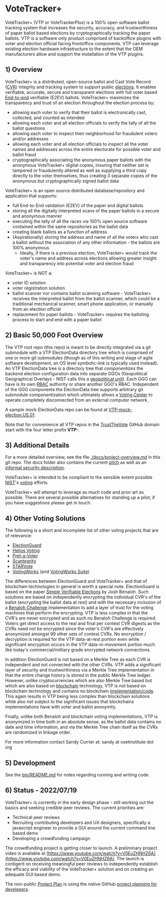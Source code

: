 # VoteTracker+

VoteTracker+ (VTP or VoteTrackerPlus) is a 100% open software ballot tracking system that increases the security, accuracy, and trustworthiness of paper ballot based elections by cryptographically tracking the paper ballots.  VTP is a software only product comprised of backoffice plugins with voter and election official facing frontoffice components.  VTP can leverage existing election hardware infrastructure to the extent that the OEM manufacturers allow and support the installation of the VTP plugins.

## 1) Overview

VoteTracker+ is a distributed, open-source ballot and Cast Vote Record ([CVR](https://pages.nist.gov/ElectionGlossary/#cast-vote-record)) integrity and tracking system to support public [elections](https://en.wikipedia.org/wiki/Election). It enables verifiable, accurate, secure and transparent elections with full voter based [End-to-end](https://en.wikipedia.org/wiki/End-to-end_auditable_voting_systems) verifiable (E2EV) ballots.  VoteTracker+ maximizes the transparency and trust of an election throughout the election process by:

* allowing each voter to verify that their ballot is electronically cast, collected, and counted as intended
* allowing each voter and all election officials to verify the tally of all the ballot questions
* allowing each voter to inspect their neighborhood for fraudulent voters and/or addresses
* allowing each voter and all election officials to inspect all the voter names and addresses across the entire electorate for possible voter and ballot fraud
* cryptographically associating the anonymous paper ballots with the anonymous VoteTracker+ digital copies, insuring that neither set is tampered or fraudulently altered as well as supplying a third copy directly to the voter themselves, thus creating 3 separate copies of the anonymous but cryptographically signed ballot data

VoteTracker+ is an open source distributed database/repository and application that supports:

* full End-to-End validation (E2EV) of the paper and digital ballots
* storing all the digitally interpreted scans of the paper ballots in a secure and anonymous manner
* executing the tally of all the races via 100% open source software contained within the same repositories as the ballot data
* creating blank ballots as a function of address
* (Aspirationally) storing the address and name of all the voters who cast a ballot without the association of any other information - the ballots are 100% anonymous
    * Ideally, if there is a previous election, VoteTracker+ would track the voter's name and address across elections allowing greater insight and transparency into potential voter and election fraud


VoteTracker+ is NOT a:

* voter ID solution
* voter registration solution
* ballot scanner nor contains ballot scanning software - VoteTracker+ receives the interpreted ballot from the ballot scanner, which could be a traditional mechanical scanner, smart phone application, or manually from an election official
* replacement for paper ballots - VoteTracker+ requires the balloting process to start and end with a paper ballot

## 2) Basic 50,000 Foot Overview

The VTP root repo (this repo) is meant to be directly integrated via a git submodule with a VTP ElectionData directory tree which is comprised of one or more git submodules (though as of this writing and stage of agile software development, an OS level symbolic-link is typically used instead).  An VTP ElectionData tree is a directory tree that _componentizes_ the backend election configuration data into separate GGOs (Geopolitical Geographical Overlays - NIST calls this a [geopolitical unit](https://pages.nist.gov/ElectionGlossary/#geopolitical-unit)).  Each GGO can have is its own [RBAC](https://en.wikipedia.org/wiki/Role-based_access_control) authority or share another GGO's RBAC.  Independent of the GGO components the ElectionData tree supports arbitrary git submodule componentization which ultimately allows a [Voting Center](https://pages.nist.gov/ElectionGlossary/#vote-center) to operate completely disconnected from an external computer network.

A sample mock ElectionData repo can be found at [VTP-mock-election.US.01](https://github.com/TrustTheVote-Project/VTP-mock-election.US.01).

Note that for convenience all VTP repos in the [TrustTheVote](https://github.com/TrustTheVote-Project) GitHub domain start with the four letter prefix __VTP-__.

## 3) Additional Details

For a more detailed overview, see the file [./docs/project-overview.md](./docs/project-overview.md) in this git repo.  The docs folder also contains the current [pitch](./docs/pitch.md) as well as an [informal security description](./docs/informal-security-description.md).

VoteTracker+ is intended to be compliant to the sensible extent possible [NIST](https://en.wikipedia.org/wiki/National_Institute_of_Standards_and_Technology)'s [voting](https://www.nist.gov/itl/voting) efforts.

VoteTracker+ will attempt to leverage as much code and prior art as possible. There are several possible alternatives for standing up a pilot; if you have suggestions please get in touch.

## <a name="ElectionGuardb"></a>4) Other Voting Solutions

The following is a short and incomplete list of other voting projects that are of relevance:

* [ElectionGuard](https://freeandfair.us/electionguard/) 
* [Helios Voting](https://heliosvoting.org/) 
* [Pret-a-Voter](https://en.wikipedia.org/wiki/Pr%C3%AAt_%C3%A0_Voter) 
* [Scantegrity](https://en.wikipedia.org/wiki/Scantegrity) 
* [STARVote](https://www.usenix.org/conference/evtwote13/workshop-program/presentation/bell) 
* [VotingWorks](https://www.voting.works/) (and [VotingWorks Suite](https://docs.voting.works/vxsuite/))

The differences between ElectionGuard and VoteTracker+ and that of blockchain technologies in general is worth a special note.  ElectionGuard is based on the paper [Simple Verifiable Elections](https://www.usenix.net/legacy/events/evt06/tech/full_papers/benaloh/benaloh.pdf) by Josh Benaloh.  Such solutions are based on independently encrypting the individual CVR's of the ballot (encrypting the ballot data at rest) and with the necessary inclusion of a [Benaloh Challenge](https://github.com/phayes/benaloh-challenge) implementation to add a layer of trust for the voting machines that perform the encrypting.  VTP is less complex in that the CVR's are never encrypted and as such no Benaloh Challenge is required.  Voters get direct access to the real and final per contest CVR digests as the CVRs need not be encrypted since the voter's CVR's are effectively anonymized amongst 99 other sets of contest CVRs.  No encryption / decryption is required for the VTP data-at-rest portion even while significant encryption occurs in the VTP data-in-movement portion much like today's commercial/military grade encrypted network connections.

In addition ElectionGuard is not based on a Merkle Tree as each CVR is independent and not connected with the other CVRs.  VTP adds a significant layer of security and trustworthiness via a Merkle Tree implementation in that the entire change history is stored in the public Merkle Tree ledger.  However, unlike cryptocurrencies which are also Merkle Tree based but which are also based on [blockchain](https://en.wikipedia.org/wiki/Blockchain) technology, VTP is not based on blockchain technology and contains no blockchain [implementation/code](https://github.com/dragonchain/dragonchain).  This again results in VTP being less complex than blockchain solutions while also not subject to the significant issues that blockchains implementations have with voter and ballot anonymity.

Finally, unlike both Benaloh and blockchain voting implementations, VTP is anonymized in time both in an absolute sense, as the ballot data contains no date and time information, and via the Merkle Tree chain itself as the CVRs are randomized in linkage order.

For more information contact Sandy Currier at: sandy at osetinstitute dot org

## 5) Development

See the [bin/README.md](bin/README.md) for notes regarding running and writing code.

## 6) Status - 2022/07/19

VoteTracker+ is currently in the early design phase - still working out the basics and seeking credible peer reviews. The current priorities are:
* Technical peer reviews
* Recruiting contributing developers and UX designers, specifically a javascript engineer to provide a GUI around the current command line based demo
* Developing a crowdfunding campaign

The crowdfunding project is getting closer to launch.  A preliminary project video is available at [https://www.youtube.com/watch?v=V0EuZHNHZ6A](https://www.youtube.com/watch?v=V0EuZHNHZ6A).  The launch is contigent on receiving meaningful peer reviews to independently establish the efficacy and viability of the VoteTracker+ solution and on creating an adequate GUI based demo.

The non-public [Project Plan](https://github.com/orgs/TrustTheVote-Project/projects/2/views/1) is using the native GitHub [project planning for developers](https://github.com/features/issues).
